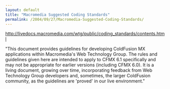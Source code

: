 ```yaml
---
layout: default
title: "Macromedia Suggested Coding Standards"
permalink: /2004/09/27/Macromedia-Suggested-Coding-Standards/
---
```


<P><A class="" href="http://livedocs.macromedia.com/wtg/public/coding_standards/contents.html" target=_blank>http://livedocs.macromedia.com/wtg/public/coding_standards/contents.html</A></P>
<P>"This document provides guidelines for developing ColdFusion MX applications within Macromedia's Web Technology Group. The rules and guidelines given here are intended to apply to CFMX 6.1 specifically and may not be appropriate for earlier versions (including CFMX 6.0). It is a living document, growing over time, incorporating feedback from Web Technology Group developers and, sometimes, the larger ColdFusion community, as the guidelines are 'proved' in our live environment."</P>